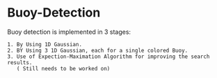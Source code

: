 # Buoy-Detection

Buoy detection is implemented in 3 stages:

    1. By Using 1D Gaussian.
    2. BY Using 3 1D Gaussian, each for a single colored Buoy.
    3. Use of Expection-Maximation Algorithm for improving the search results. 
       ( Still needs to be worked on)

